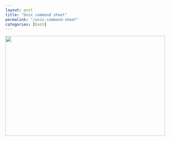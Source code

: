 ```yaml
---
layout: post
title: "Unix command sheet"
permalink: "/unix-command-sheet"
categories: [bash]
---
```


<a href="http://localhost:8888/iamnearlythere.com/wp-content/uploads/2010/09/media_httpiimgurcomCJ_DqicE.png.scaled1000.png"><img src="http://localhost:8888/iamnearlythere.com/wp-content/uploads/2010/09/media_httpiimgurcomCJ_DqicE.png.scaled1000-300x187.png" alt="" width="500" height="313" /></a>
